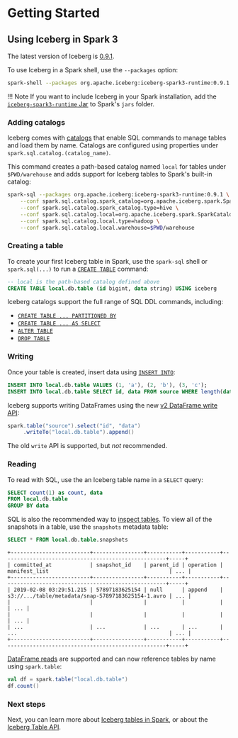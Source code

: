 <!--
 - Licensed to the Apache Software Foundation (ASF) under one or more
 - contributor license agreements.  See the NOTICE file distributed with
 - this work for additional information regarding copyright ownership.
 - The ASF licenses this file to You under the Apache License, Version 2.0
 - (the "License"); you may not use this file except in compliance with
 - the License.  You may obtain a copy of the License at
 -
 -   http://www.apache.org/licenses/LICENSE-2.0
 -
 - Unless required by applicable law or agreed to in writing, software
 - distributed under the License is distributed on an "AS IS" BASIS,
 - WITHOUT WARRANTIES OR CONDITIONS OF ANY KIND, either express or implied.
 - See the License for the specific language governing permissions and
 - limitations under the License.
 -->

# Getting Started

## Using Iceberg in Spark 3

The latest version of Iceberg is [0.9.1](./releases.md).

To use Iceberg in a Spark shell, use the `--packages` option:

```sh
spark-shell --packages org.apache.iceberg:iceberg-spark3-runtime:0.9.1
```

!!! Note
    If you want to include Iceberg in your Spark installation, add the [`iceberg-spark3-runtime` Jar][spark-runtime-jar] to Spark's `jars` folder.

[spark-runtime-jar]: https://search.maven.org/remotecontent?filepath=org/apache/iceberg/iceberg-spark3-runtime/0.9.1/iceberg-spark3-runtime-0.9.1.jar

### Adding catalogs

Iceberg comes with [catalogs](./spark.md#configuring-catalogs) that enable SQL commands to manage tables and load them by name. Catalogs are configured using properties under `spark.sql.catalog.(catalog_name)`.

This command creates a path-based catalog named `local` for tables under `$PWD/warehouse` and adds support for Iceberg tables to Spark's built-in catalog:

```sh
spark-sql --packages org.apache.iceberg:iceberg-spark3-runtime:0.9.1 \
    --conf spark.sql.catalog.spark_catalog=org.apache.iceberg.spark.SparkSessionCatalog \
    --conf spark.sql.catalog.spark_catalog.type=hive \
    --conf spark.sql.catalog.local=org.apache.iceberg.spark.SparkCatalog \
    --conf spark.sql.catalog.local.type=hadoop \
    --conf spark.sql.catalog.local.warehouse=$PWD/warehouse
```

### Creating a table

To create your first Iceberg table in Spark, use the `spark-sql` shell or `spark.sql(...)` to run a [`CREATE TABLE`](./spark.md#create-table) command:

```sql
-- local is the path-based catalog defined above
CREATE TABLE local.db.table (id bigint, data string) USING iceberg
```

Iceberg catalogs support the full range of SQL DDL commands, including:

* [`CREATE TABLE ... PARTITIONED BY`](./spark.md#create-table)
* [`CREATE TABLE ... AS SELECT`](./spark.md#create-table-as-select)
* [`ALTER TABLE`](./spark.md#alter-table)
* [`DROP TABLE`](./spark.md#drop-table)

### Writing

Once your table is created, insert data using [`INSERT INTO`](./spark.md#insert-into):

```sql
INSERT INTO local.db.table VALUES (1, 'a'), (2, 'b'), (3, 'c');
INSERT INTO local.db.table SELECT id, data FROM source WHERE length(data) = 1;
```

Iceberg supports writing DataFrames using the new [v2 DataFrame write API](./spark.md#writing-with-dataframes):

```scala
spark.table("source").select("id", "data")
     .writeTo("local.db.table").append()
```

The old `write` API is supported, but _not_ recommended.

### Reading

To read with SQL, use the an Iceberg table name in a `SELECT` query:

```sql
SELECT count(1) as count, data
FROM local.db.table
GROUP BY data
```

SQL is also the recommended way to [inspect tables](./spark.md#inspecting-tables). To view all of the snapshots in a table, use the `snapshots` metadata table:
```sql
SELECT * FROM local.db.table.snapshots
```
```
+-------------------------+----------------+-----------+-----------+----------------------------------------------------+-----+
| committed_at            | snapshot_id    | parent_id | operation | manifest_list                                      | ... |
+-------------------------+----------------+-----------+-----------+----------------------------------------------------+-----+
| 2019-02-08 03:29:51.215 | 57897183625154 | null      | append    | s3://.../table/metadata/snap-57897183625154-1.avro | ... |
|                         |                |           |           |                                                    | ... |
|                         |                |           |           |                                                    | ... |
| ...                     | ...            | ...       | ...       | ...                                                | ... |
+-------------------------+----------------+-----------+-----------+----------------------------------------------------+-----+
```

[DataFrame reads](./spark.md#querying-with-dataframes) are supported and can now reference tables by name using `spark.table`:

```scala
val df = spark.table("local.db.table")
df.count()
```

### Next steps

Next, you can learn more about [Iceberg tables in Spark](./spark.md), or about the [Iceberg Table API](./api.md).
